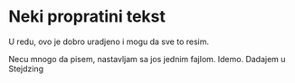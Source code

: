 # Neki propratini tekst

U redu, ovo je dobro uradjeno i mogu da sve to resim.

Necu mnogo da pisem, nastavljam sa jos jednim fajlom.
Idemo.
Dadajem u Stejdzing